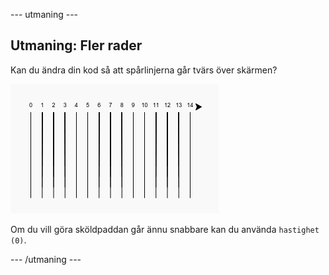\--- utmaning \---

## Utmaning: Fler rader

Kan du ändra din kod så att spårlinjerna går tvärs över skärmen?

![skärmdump](images/race-challenge1.png)

Om du vill göra sköldpaddan går ännu snabbare kan du använda `hastighet (0)`.

\--- /utmaning \---